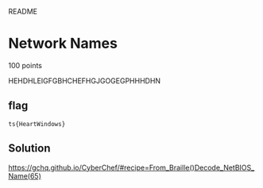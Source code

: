 README

# Network Names
100 points

HEHDHLEIGFGBHCHEFHGJGOGEGPHHHDHN

## flag
```shell
ts{HeartWindows}
```

## Solution
https://gchq.github.io/CyberChef/#recipe=From_Braille()Decode_NetBIOS_Name(65)
